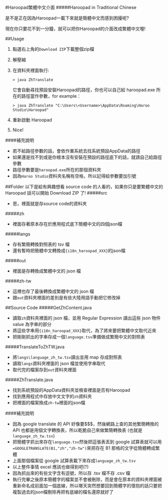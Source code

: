 #Haroopad繁體中文介面
#####Haroopad in Traditional Chinese

是不是正在因為Haroopad一載下來就是簡體中文而感到困擾呢?

現在你只要花不到一分鐘，就可以把你Haroopad的介面改成繁體中文喔!

##Usage
1. 點選右上角的`Download ZIP`下載整個zip檔
2. 解壓縮
3. 在資料夾裡面執行:

	```
	> java ZhTranslate
	```

    它會自動尋找預設安裝Haroopad的路徑，你也可以自己給 haroopad.exe 所在的路徑當作參數，for example：

    ```
	> java ZhTranslate "C:\Users\<Username>\AppData\Roaming\Haroo Studio\Haroopad"
	```

4. 重新啟動 Haroopad
5. Nice!

####補充說明
- 若不給路徑參數的話，會依作業系統去找系統預設AppData的路徑
- 如果還是找不到或是你根本沒有安裝在預設的路徑底下的話，就請自己給路徑參數
- 路徑參數要是`haroopad.exe`所在的那個資料夾
- 因為`Haroo Studio`資料夾名稱有空格，所以記得給參數要加引號

##Folder
以下是給有興趣想看 source code 的人看的，如果你只是要繁體中文的 Haroopad 話可以開始 Download ZIP 了!
#####src
- 恩，裡面就是存source code的資料夾

#####zh
- 裡面存著原本存在於應用程式底下簡體中文的四個json檔

#####langs
- 存有繁簡轉換對照表的 tsv 檔
- 還有暫時把簡體中文轉換成`{i18n_haroopad_XXX}`的json檔

#####out
- 裡面是存轉換成繁體中文的 json 檔

#####zh-tw
- 這裡也存了最後轉換成繁體中文的 json 檔
- 跟`out`資料夾裡面的差別是有些大陸用語手動把它修改掉

##Source Code
#####GetZhContent.java
- 讀取`zh`資料夾裡面的 json 檔，並用 Regular Expression 讀出這些 json 物件 value 為字串的部分
- 將這些字串用`{i18n_haroopad_XXX}`取代，為了將來要把繁體中文取代近來
- 把剛剛抓出的字串存成一個`language.tsv`準備做成繁簡中文的對照表

#####TranslateToZhTW.java
- 將`langs\language_zh_tw.tsv`讀出並用 map 存成對照表
- 讀取`langs`資料夾裡面的 json 檔並使用字串取代
- 取代完的檔案存到`out`資料夾裡面

#####ZhTranslate.java
- 找到系統預設的AppData資料夾並檢查裡面是否有Haroopad
- 找到應用程式中存放中文文字的`zh`資料夾
- 把裡面的檔案換成`zh-tw`裡面的json檔

####補充說明
- 因為 google translate 的 API 好像要$$$，然後網路上查的其他繁簡轉換的 API 也都是用個文字轉換表，所以乾脆自己來做繁簡轉換表 (也就是`language_zh_tw.tsv`)
- 把簡體字抓出來存在`language.tsv`然後把這張表丟到 google 試算表就可以用`=GOOGLETRANSLATE(B1,"zh","zh-tw")`來把存在 B1 那格的文字從簡體轉成繁體
- 上面那個檔案從 google 試算表載下來存成`language_zh_tw.tsv`
- 以上整件事情 excel 應該也做得到吧(?)
- 因為抓出來的有些文字含有逗號，所以存 .tsv 檔不存 .csv 檔
- 執行完畢之後原本簡體字的檔案並不會被刪除，而是會在原本的資料夾裡面被重新命名成前面加一個底線，所以哪天突然想要回到簡體字的懷抱的話只要把複製過去的json檔刪除再把有底線的檔名還原就好了






